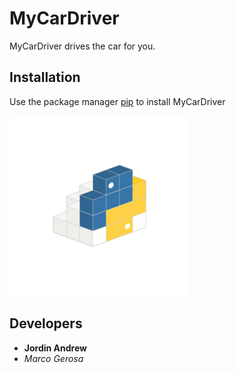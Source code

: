 # MyCarDriver 
MyCarDriver drives the car for you.
## Installation
Use the package manager [pip](https://pypi.org/project/pip/) to install MyCarDriver

![logo symbol](https://raw.githubusercontent.com/github/explore/666de02829613e0244e9441b114edb85781e972c/topics/pip/pip.png)

## Developers
- **Jordin Andrew**
- *Marco Gerosa*